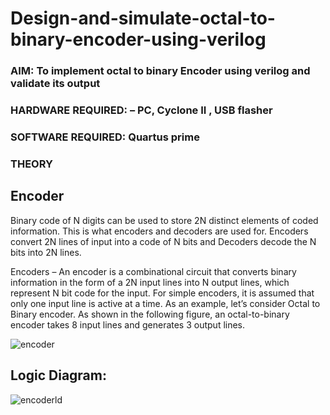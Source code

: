 # Design-and-simulate-octal-to-binary-encoder-using-verilog

### AIM: To implement octal to binary Encoder using verilog and validate its output

### HARDWARE REQUIRED: – PC, Cyclone II , USB flasher

### SOFTWARE REQUIRED: Quartus prime

### THEORY
## Encoder
Binary code of N digits can be used to store 2N distinct elements of coded information. This is what encoders and decoders are used for. Encoders convert 2N lines of input into a code of N bits and Decoders decode the N bits into 2N lines.

Encoders – An encoder is a combinational circuit that converts binary information in the form of a 2N input lines into N output lines, which represent N bit code for the input. For simple encoders, it is assumed that only one input line is active at a time.
As an example, let’s consider Octal to Binary encoder. As shown in the following figure, an octal-to-binary encoder takes 8 input lines and generates 3 output lines.


![encoder](https://user-images.githubusercontent.com/117991122/215278640-3c911103-d434-4baa-90c2-e98991303e6c.png)

## Logic Diagram:

![encoderld](https://user-images.githubusercontent.com/117991122/215278894-0e843d21-6a1b-490e-b585-bc32de5e013d.png)

